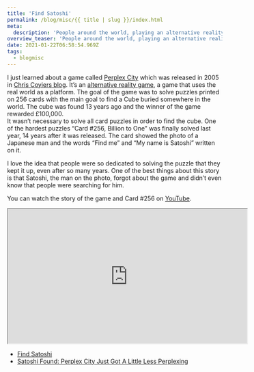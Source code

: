 ```yaml
---
title: 'Find Satoshi'
permalink: /blog/misc/{{ title | slug }}/index.html
meta:
  description: 'People around the world, playing an alternative reality game, were looking for a man for 14 years and finally found him.'
overview_teaser: 'People around the world, playing an alternative reality game, were looking for a man for 14 years and finally found him.'
date: 2021-01-22T06:58:54.969Z
tags:
  - blogmisc
---
```


I just learned about a game called [Perplex City](http://www.perplexcity.com/) which was released in 2005 in [Chris Coyiers blog](https://chriscoyier.net/2021/01/20/perplex-city/). It’s an [alternative reality game](https://en.wikipedia.org/wiki/Alternate_reality_game), a game that uses the real world as a platform. The goal of the game was to solve puzzles printed on 256 cards with the main goal to find a Cube buried somewhere in the world. The cube was found 13 years ago and the winner of the game rewarded £100,000.  
It wasn’t necessary to solve all card puzzles in order to find the cube. One of the hardest puzzles “Card #256, Billion to One” was finally solved last year, 14 years after it was released. The card showed the photo of a Japanese man and the words “Find me” and “My name is Satoshi” written on it.

I love the idea that people were so dedicated to solving the puzzle that they kept it up, even after so many years. One of the best things about this story is that Satoshi, the man on the photo, forgot about the game and didn’t even know that people were searching for him.

You can watch the story of the game and Card #256 on [YouTube](https://www.youtube.com/watch?v=o1PXriQ4frU&feature=emb_title).

<div class="content__video-wrapper">
  <div class="video-wrapper"><iframe width="560" height="315" src="https://www.youtube.com/embed/o1PXriQ4frU" allow="accelerometer; autoplay; clipboard-write; encrypted-media; gyroscope; picture-in-picture" allowfullscreen title="Can You Find This Man? - Inside A Mind"></iframe>
  </div>
</div>

- [Find Satoshi](https://findsatoshi.com/)
- [Satoshi Found: Perplex City Just Got A Little Less Perplexing](https://www.argn.com/2020/12/satoshi-found-perplex-city-got-a-little-less-perplexing/)
